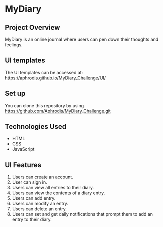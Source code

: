 # MyDiary

## Project Overview

MyDiary is an online journal where users can pen down their thoughts and feelings.

## UI templates

The UI templates can be accessed at: https://aphrodis.github.io/MyDiary_Challenge/UI/ 

## Set up

You can clone this repository by using https://github.com/Aphrodis/MyDiary_Challenge.git

## Technologies Used

* HTML
* CSS
* JavaScript

## UI Features

1. Users can create an account.
2. User can sign in.
3. Users can view all entries to their diary.
4. Users can view the contents of a diary entry.
5. Users can add entry.
6. Users can modify an entry.
7. Users can delete an entry.
8. Users can set and get daily notifications that prompt them to add an entry to their diary.


